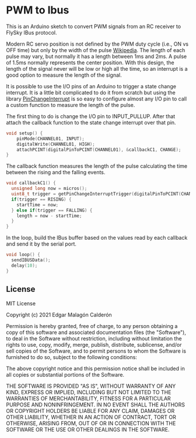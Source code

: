 # PWM to Ibus

This is an Arduino sketch to convert PWM signals from an RC receiver to FlySky IBus protocol.

Modern RC servo position is not defined by the PWM duty cycle (i.e., ON vs OFF time) but only by the width of the pulse [Wikipedia](https://en.wikipedia.org/wiki/Servo_control). The length of each pulse may vary, but normally it has a length between 1ms and 2ms. A pulse of 1.5ms normally represents the center position. With this design, the length of the signal never will be low or high all the time, so an interrupt is a good option to measure the length of the signal.

It is possible to use the I/O pins of an Arduino to trigger a state change interrupt. It is a little bit complicated to do it from scratch but using the library [PinChangeInterrupt](https://github.com/NicoHood/PinChangeInterrupt) is so easy to configure almost any I/O pin to call a custom function to measure the length of the pulse.


The first thing to do is change the I/O pin to INPUT_PULLUP. After that attach the callback function to the state change interrupt over that pin.
```cpp
void setup() {
    pinMode(CHANNEL01, INPUT);
    digitalWrite(CHANNEL01, HIGH);
    attachPCINT(digitalPinToPCINT(CHANNEL01), &callbackC1, CHANGE);
}
```

The callback function measures the length of the pulse calculating the time between the rising and the falling events.
```cpp
void callbackC1() {
  unsigned long now = micros();
  uint8_t trigger = getPinChangeInterruptTrigger(digitalPinToPCINT(CHANNEL01));
  if(trigger == RISING) {
    startTime = now;
  } else if(trigger == FALLING) {
    length = now - startTime;
  }
}
```

In the loop, build the IBus buffer based on the values read by each callback and send it by the serial port.
```cpp
void loop() {
  sendIBUSData();
  delay(10);
}
```

## License

MIT License

Copyright (c) 2021 Edgar Malagón Calderón

Permission is hereby granted, free of charge, to any person obtaining a copy
of this software and associated documentation files (the "Software"), to deal
in the Software without restriction, including without limitation the rights
to use, copy, modify, merge, publish, distribute, sublicense, and/or sell
copies of the Software, and to permit persons to whom the Software is
furnished to do so, subject to the following conditions:

The above copyright notice and this permission notice shall be included in all
copies or substantial portions of the Software.

THE SOFTWARE IS PROVIDED "AS IS", WITHOUT WARRANTY OF ANY KIND, EXPRESS OR
IMPLIED, INCLUDING BUT NOT LIMITED TO THE WARRANTIES OF MERCHANTABILITY,
FITNESS FOR A PARTICULAR PURPOSE AND NONINFRINGEMENT. IN NO EVENT SHALL THE
AUTHORS OR COPYRIGHT HOLDERS BE LIABLE FOR ANY CLAIM, DAMAGES OR OTHER
LIABILITY, WHETHER IN AN ACTION OF CONTRACT, TORT OR OTHERWISE, ARISING FROM,
OUT OF OR IN CONNECTION WITH THE SOFTWARE OR THE USE OR OTHER DEALINGS IN THE
SOFTWARE.